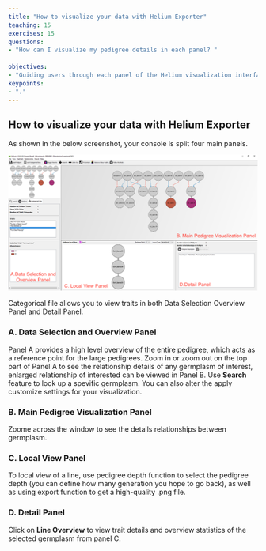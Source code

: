 ```yaml
---
title: "How to visualize your data with Helium Exporter"
teaching: 15
exercises: 15
questions:
- "How can I visualize my pedigree details in each panel? "

objectives:
- "Guiding users through each panel of the Helium visualization interface":
keypoints:
- "."
---
```

## How to visualize your data with Helium Exporter

As shown in the below screenshot, your console is split four main panels.

![Screenshot of main code listing](../fig/helium-exporter-7.png)


Categorical file allows you to view traits in both Data Selection Overview Panel and Detail Panel. 

### A. Data Selection and Overview Panel

Panel A provides a high level overview of the entire pedigree, which acts as a reference point for the large pedigrees. Zoom in or zoom out on the top part of Panel A to see the relationship details of any germplasm of interest, enlarged relationship of interested can be viewed in Panel B. Use **Search** feature to look up a spevific germplasm. You can also alter the apply customize settings for your visualization.

### B. Main Pedigree Visualization Panel

Zoome across the window to see the details relationships between germplasm.

### C. Local View Panel 

To local view of a line, use pedigree depth function to select the pedigree depth (you can define how many generation you hope to go back), as well as using export function to get a high-quality .png file. 

### D. Detail Panel

Click on **Line Overview** to view trait details and overview statistics of the selected germplasm from panel C.

